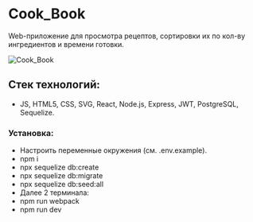 # Cook_Book
Web-приложение для просмотра рецептов, сортировки их по кол-ву ингредиентов и времени готовки.

![Cook_Book](https://github.com/Shamil9307/Cook_Book/assets/144592258/7ed51ca8-49f1-4db1-ab78-411bb82882cc)

## Стек технологий:
* JS, HTML5, CSS, SVG, React, Node.js, Express, JWT, PostgreSQL, Sequelize.

### Установка:
* Настроить переменные окружения (см. .env.example).
* npm i
* npx sequelize db:create
* npx sequelize db:migrate
* npx sequelize db:seed:all
* Далее 2 терминала:
* npm run webpack
* npm run dev
